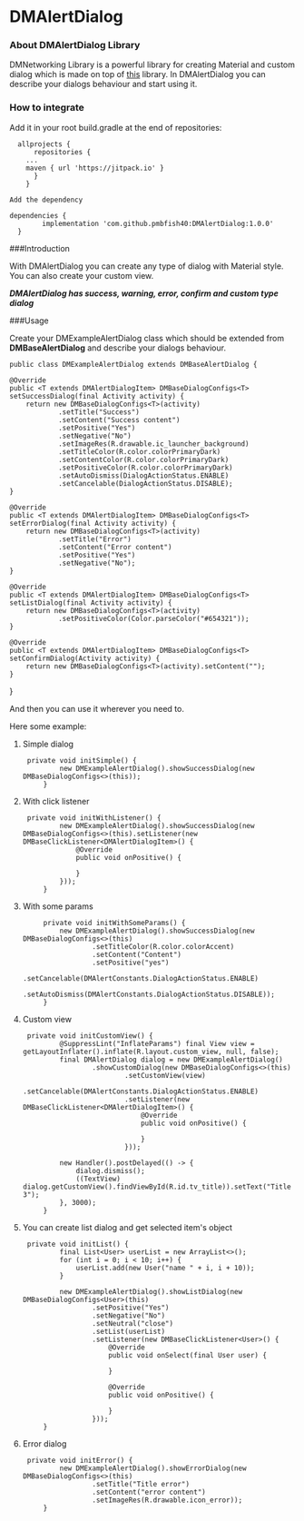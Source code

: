 # DMAlertDialog

### About DMAlertDialog Library

DMNetworking Library is a powerful library for creating Material and custom dialog which is made on top of [this](https://github.com/afollestad/material-dialogs) library.
In DMAlertDialog you can describe your dialogs behaviour and start using it.

### How to integrate


Add it in your root build.gradle at the end of repositories:


	  allprojects {
	      repositories {
		...
		maven { url 'https://jitpack.io' }
	      }
	    }
    
    Add the dependency
    
    dependencies {
	        implementation 'com.github.pmbfish40:DMAlertDialog:1.0.0'
	  }


###Introduction

With DMAlertDialog you can create any type of dialog with Material style. You can also create your custom view. 

***DMAlertDialog has success, warning, error, confirm and custom type dialog***

###Usage

Create your DMExampleAlertDialog class which should be extended from **DMBaseAlertDialog** and describe your dialogs behaviour.

	public class DMExampleAlertDialog extends DMBaseAlertDialog {

    @Override
    public <T extends DMAlertDialogItem> DMBaseDialogConfigs<T> setSuccessDialog(final Activity activity) {
        return new DMBaseDialogConfigs<T>(activity)
                .setTitle("Success")
                .setContent("Success content")
                .setPositive("Yes")
                .setNegative("No")
                .setImageRes(R.drawable.ic_launcher_background)
                .setTitleColor(R.color.colorPrimaryDark)
                .setContentColor(R.color.colorPrimaryDark)
                .setPositiveColor(R.color.colorPrimaryDark)
                .setAutoDismiss(DialogActionStatus.ENABLE)
                .setCancelable(DialogActionStatus.DISABLE);
    }

    @Override
    public <T extends DMAlertDialogItem> DMBaseDialogConfigs<T> setErrorDialog(final Activity activity) {
        return new DMBaseDialogConfigs<T>(activity)
                .setTitle("Error")
                .setContent("Error content")
                .setPositive("Yes")
                .setNegative("No");
    }

    @Override
    public <T extends DMAlertDialogItem> DMBaseDialogConfigs<T> setListDialog(final Activity activity) {
        return new DMBaseDialogConfigs<T>(activity)
                .setPositiveColor(Color.parseColor("#654321"));
    }

    @Override
    public <T extends DMAlertDialogItem> DMBaseDialogConfigs<T> setConfirmDialog(Activity activity) {
        return new DMBaseDialogConfigs<T>(activity).setContent("");
    }
}

And then you can use it wherever you need to.

Here some example:

1. Simple dialog

		private void initSimple() {
		        new DMExampleAlertDialog().showSuccessDialog(new DMBaseDialogConfigs<>(this));
		    }

2. With click listener

		private void initWithListener() {
		        new DMExampleAlertDialog().showSuccessDialog(new DMBaseDialogConfigs<>(this).setListener(new DMBaseClickListener<DMAlertDialogItem>() {
		            @Override
		            public void onPositive() {
		
		            }
		        }));
		    }

3. With some params

		    private void initWithSomeParams() {
		        new DMExampleAlertDialog().showSuccessDialog(new DMBaseDialogConfigs<>(this)
		                .setTitleColor(R.color.colorAccent)
		                .setContent("Content")
		                .setPositive("yes")
		                .setCancelable(DMAlertConstants.DialogActionStatus.ENABLE)
		                .setAutoDismiss(DMAlertConstants.DialogActionStatus.DISABLE));
		    }

4. Custom view

		private void initCustomView() {
		        @SuppressLint("InflateParams") final View view = getLayoutInflater().inflate(R.layout.custom_view, null, false);
		        final DMAlertDialog dialog = new DMExampleAlertDialog()
		                .showCustomDialog(new DMBaseDialogConfigs<>(this)
		                        .setCustomView(view)
		                        .setCancelable(DMAlertConstants.DialogActionStatus.ENABLE)
		                        .setListener(new DMBaseClickListener<DMAlertDialogItem>() {
		                            @Override
		                            public void onPositive() {
		
		                            }
		                        }));
		
		        new Handler().postDelayed(() -> {
		            dialog.dismiss();
		            ((TextView) dialog.getCustomView().findViewById(R.id.tv_title)).setText("Title 3");
		        }, 3000);
		    }

5. You can create list dialog and get selected item's object

		private void initList() {
		        final List<User> userList = new ArrayList<>();
		        for (int i = 0; i < 10; i++) {
		            userList.add(new User("name " + i, i + 10));
		        }
		
		        new DMExampleAlertDialog().showListDialog(new DMBaseDialogConfigs<User>(this)
		                .setPositive("Yes")
		                .setNegative("No")
		                .setNeutral("close")
		                .setList(userList)
		                .setListener(new DMBaseClickListener<User>() {
		                    @Override
		                    public void onSelect(final User user) {
		
		                    }
		
		                    @Override
		                    public void onPositive() {
		
		                    }
		                }));
		    }
		    
6. Error dialog

		private void initError() {
		        new DMExampleAlertDialog().showErrorDialog(new DMBaseDialogConfigs<>(this)
		                .setTitle("Title error")
		                .setContent("error content")
		                .setImageRes(R.drawable.icon_error));
		    }
